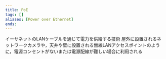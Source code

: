```yaml
---
title: PoE
tags: []
aliases: [Power over Ethernet]
ends: 
---
```

イーサネットのLANケーブルを通じて電力を供給する技術
屋外に設置されるネットワークカメラや，天井や壁に設置される無線LANアクセスポイントのように，電源コンセントがないまたは電源配線が難しい場合に利用される